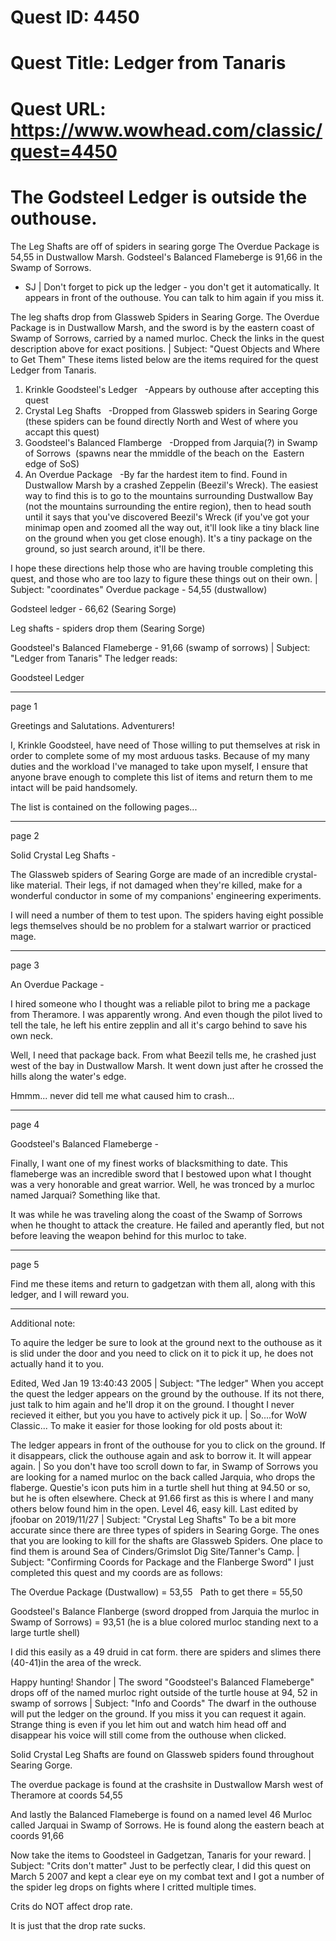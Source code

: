 # Quest ID: 4450
# Quest Title: Ledger from Tanaris
# Quest URL: https://www.wowhead.com/classic/quest=4450
# The Godsteel Ledger is outside the outhouse.
The Leg Shafts are off of spiders in searing gorge
The Overdue Package is 54,55 in Dustwallow Marsh.
Godsteel's Balanced Flameberge is 91,66 in the Swamp of Sorrows.

- SJ | Don't forget to pick up the ledger - you don't get it automatically. It appears in front of the outhouse. You can talk to him again if you miss it.

The leg shafts drop from Glassweb Spiders in Searing Gorge. The Overdue Package is in Dustwallow Marsh, and the sword is by the eastern coast of Swamp of Sorrows, carried by a named murloc. Check the links in the quest description above for exact positions. | Subject: "Quest Objects and Where to Get Them"
These items listed below are the items required for the quest Ledger from Tanaris.

1. Krinkle Goodsteel's Ledger
  -Appears by outhouse after accepting this quest
2. Crystal Leg Shafts
  -Dropped from Glassweb spiders in Searing Gorge (these spiders can be found directly North and West of where you accapt this quest)
3. Goodsteel's Balanced Flamberge
  -Dropped from Jarquia(?) in Swamp of Sorrows  (spawns near the mmiddle of the beach on the  Eastern edge of SoS)
4. An Overdue Package
  -By far the hardest item to find. Found in Dustwallow Marsh by a crashed Zeppelin (Beezil's Wreck). The easiest way to find this is to go to the mountains surrounding Dustwallow Bay (not the mountains surrounding the entire region), then to head south until it says that you've discovered Beezil's Wreck (if you've got your minimap open and zoomed all the way out, it'll look like a tiny black line on the ground when you get close enough). It's a tiny package on the ground, so just search around, it'll be there.

I hope these directions help those who are having trouble completing this quest, and those who are too lazy to figure these things out on their own. | Subject: "coordinates"
Overdue package - 54,55 (dustwallow)

Godsteel ledger - 66,62 (Searing Sorge)

Leg shafts - spiders drop them (Searing Sorge)

Goodsteel's Balanced Flameberge - 91,66 (swamp of sorrows) | Subject: "Ledger from Tanaris"
The ledger reads:

Goodsteel Ledger
_________________________________________

page 1

Greetings and Salutations.
Adventurers!

I, Krinkle Goodsteel, have need of
Those willing to put themselves at
risk in order to complete some of my
most arduous tasks. Because of my
many duties and the workload I've
managed to take upon myself, I ensure
that anyone brave enough to complete
this list of items and return them to me
intact will be paid handsomely.

The list is contained on the following
pages...
___________________________________________

page 2

Solid Crystal Leg Shafts -

The Glassweb spiders of Searing Gorge
are made of an incredible
crystal-like material. Their legs, if not
damaged when they're killed, make for
a wonderful conductor in some of my
companions' engineering experiments.

I will need a number of them to test
upon. The spiders having eight possible
legs themselves should be no problem
for a stalwart warrior or practiced
mage.
__________________________________________

page 3

An Overdue Package -

I hired someone who I thought was a
reliable pilot to bring me a package
from Theramore. I was apparently
wrong. And even though the pilot
lived to tell the tale, he left his entire
zepplin and all it's cargo behind to
save his own neck.

Well, I need that package back. From
what Beezil tells me, he crashed just
west of the bay in Dustwallow
Marsh. It went down just after he
crossed the hills along the water's
edge.

Hmmm... never did tell me what caused
him to crash...
________________________________________

page 4

Goodsteel's Balanced Flameberge -

Finally, I want one of my finest
works of blacksmithing to date. This
flameberge was an incredible sword
that I bestowed upon what I thought
was a very honorable and great
warrior. Well, he was tronced by a
murloc named Jarquai? Something like
that.

It was while he was traveling along
the coast of the Swamp of Sorrows
when he thought to attack the
creature. He failed and aperantly
fled, but not before leaving the
weapon behind for this murloc to
take.
_______________________________________

page 5

Find me these items and return to
gadgetzan with them all, along with
this ledger, and I will reward you.

_____________________________________________

Additional note:

To aquire the ledger be sure to look at the ground next to the outhouse as it is slid under the door and you need to click on it to pick it up, he does not actually hand it to you.

Edited, Wed Jan 19 13:40:43 2005 | Subject: "The ledger"
When you accept the quest the ledger appears on the ground by the outhouse. If its not there, just talk to him again and he'll drop it on the ground. I thought I never recieved it either, but you you have to actively pick it up. | So....for WoW Classic... To make it easier for those looking for old posts about it:

The ledger appears in front of the outhouse for you to click on the ground. If it disappears, click the outhouse again and ask to borrow it. It will appear again. | So you don't have too scroll down to far, in Swamp of Sorrows you are looking for a named murloc on the back called Jarquia, who drops the flaberge. Questie's icon puts him in a turtle shell hut thing at 94.50 or so, but he is often elsewhere. Check at 91.66 first as this is where I and many others below found him in the open. Level 46, easy kill.
Last edited by jfoobar on 2019/11/27 | Subject: "Crystal Leg Shafts"
To be a bit more accurate since there are three types of spiders in Searing Gorge. The ones that you are looking to kill for the shafts are Glassweb Spiders. One place to find them is around Sea of Cinders/Grimslot Dig Site/Tanner's Camp. | Subject: "Confirming Coords for Package and the Flanberge Sword"
I just completed this quest and my coords are as follows:

The Overdue Package (Dustwallow) = 53,55
  Path to get there = 55,50

Goodsteel's Balance Flanberge (sword dropped from Jarquia the murloc in Swamp of Sorrows) = 93,51
(he is a blue colored murloc standing next to a large turtle shell)

I did this easily as a 49 druid in cat form. there are spiders and slimes there (40-41)in the area of the wreck.

Happy hunting!
Shandor | The sword "Goodsteel's Balanced Flameberge" drops off of the named murloc right outside of the turtle house at 94, 52 in swamp of sorrows | Subject: "Info and Coords"
The dwarf in the outhouse will put the ledger on the ground. If you miss it you can request it again. Strange thing is even if you let him out and watch him head off and disappear his voice will still come from the outhouse when clicked.

Solid Crystal Leg Shafts are found on Glassweb spiders found throughout Searing Gorge.

The overdue package is found at the crashsite in Dustwallow Marsh west of Theramore at coords 54,55

And lastly the Balanced Flameberge is found on a named level 46 Murloc called Jarquai in Swamp of Sorrows. He is found along the eastern beach at coords 91,66

Now take the items to Goodsteel in Gadgetzan, Tanaris for your reward. | Subject: "Crits don't matter"
Just to be perfectly clear, I did this quest on March 5 2007 and kept a clear eye on my combat text and I got a number of the spider leg drops on fights where I critted multiple times.

Crits do NOT affect drop rate.

It is just that the drop rate sucks.